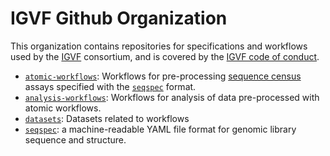 # IGVF Github Organization

This organization contains repositories for specifications and workflows used by the [IGVF](https://igvf.org/) consortium, and is covered by the [IGVF code of conduct](https://igvf.org/code-of-conduct/). 

- [`atomic-workflows`](https://github.com/IGVF/atomic-workflows): Workflows for pre-processing [sequence census](https://www.nature.com/articles/nmeth1157) assays specified with the [`seqspec`](https://github.com/IGVF/seqspec) format.
- [`analysis-workflows`](https://github.com/IGVF/analysis-workflows): Workflows for analysis of data pre-processed with atomic workflows.
- [`datasets`](https://github.com/IGVF/datasets): Datasets related to workflows
- [`seqspec`](https://github.com/IGVF/seqspec): a machine-readable YAML file format for genomic library sequence and structure.
